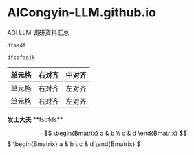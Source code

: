 # AICongyin-LLM.github.io
AGI LLM 调研资料汇总

`dfasdf`
```
dfsdfasjk
```

|单元格|右对齐|中对齐|
| :---- | ----: | :-----: |
|单元格|右对齐|左对齐|
|单元格|右对齐|左对齐|

**发士大夫**
\*\*fsdfds\*\*

$$
\begin{Bmatrix}
   a & b \\
   c & d
\end{Bmatrix}
$$
$
\begin{Bmatrix}
   a & b \\
   c & d
\end{Bmatrix}
$
